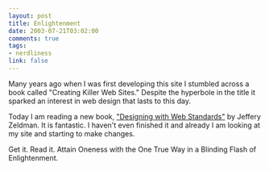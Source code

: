 ```yaml
--- 
layout: post
title: Enlightenment
date: 2003-07-21T03:02:00
comments: true
tags:
- nerdliness
link: false
---
```

Many years ago when I was first developing this site I stumbled across a book called "Creating Killer Web Sites." Despite the hyperbole in the title it sparked an interest in web design that lasts to this day.

Today I am reading a new book, <a href="http://www.zeldman.com/dwws/" target="_blank">"Designing with Web Standards"</a> by Jeffery Zeldman. It is fantastic. I haven't even finished it and already I am looking at my site and starting to make changes.

Get it. Read it. Attain Oneness with the One True Way in a Blinding Flash of Enlightenment.
